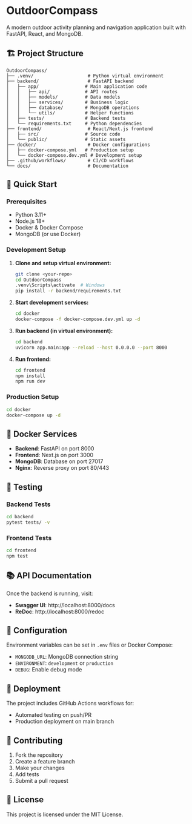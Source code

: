 # OutdoorCompass

A modern outdoor activity planning and navigation application built with FastAPI, React, and MongoDB.

## 🏗️ Project Structure

```
OutdoorCompass/
├── .venv/                    # Python virtual environment
├── backend/                  # FastAPI backend
│   ├── app/                 # Main application code
│   │   ├── api/             # API routes
│   │   ├── models/          # Data models
│   │   ├── services/        # Business logic
│   │   ├── database/        # MongoDB operations
│   │   └── utils/           # Helper functions
│   ├── tests/               # Backend tests
│   └── requirements.txt     # Python dependencies
├── frontend/                 # React/Next.js frontend
│   ├── src/                 # Source code
│   └── public/              # Static assets
├── docker/                   # Docker configurations
│   ├── docker-compose.yml   # Production setup
│   └── docker-compose.dev.yml # Development setup
├── .github/workflows/        # CI/CD workflows
└── docs/                     # Documentation
```

## 🚀 Quick Start

### Prerequisites
- Python 3.11+
- Node.js 18+
- Docker & Docker Compose
- MongoDB (or use Docker)

### Development Setup

1. **Clone and setup virtual environment:**
   ```bash
   git clone <your-repo>
   cd OutdoorCompass
   .venv\Scripts\activate  # Windows
   pip install -r backend/requirements.txt
   ```

2. **Start development services:**
   ```bash
   cd docker
   docker-compose -f docker-compose.dev.yml up -d
   ```

3. **Run backend (in virtual environment):**
   ```bash
   cd backend
   uvicorn app.main:app --reload --host 0.0.0.0 --port 8000
   ```

4. **Run frontend:**
   ```bash
   cd frontend
   npm install
   npm run dev
   ```

### Production Setup

```bash
cd docker
docker-compose up -d
```

## 🐳 Docker Services

- **Backend**: FastAPI on port 8000
- **Frontend**: Next.js on port 3000
- **MongoDB**: Database on port 27017
- **Nginx**: Reverse proxy on port 80/443

## 🧪 Testing

### Backend Tests
```bash
cd backend
pytest tests/ -v
```

### Frontend Tests
```bash
cd frontend
npm test
```

## 📚 API Documentation

Once the backend is running, visit:
- **Swagger UI**: http://localhost:8000/docs
- **ReDoc**: http://localhost:8000/redoc

## 🔧 Configuration

Environment variables can be set in `.env` files or Docker Compose:
- `MONGODB_URL`: MongoDB connection string
- `ENVIRONMENT`: `development` or `production`
- `DEBUG`: Enable debug mode

## 🚀 Deployment

The project includes GitHub Actions workflows for:
- Automated testing on push/PR
- Production deployment on main branch

## 📝 Contributing

1. Fork the repository
2. Create a feature branch
3. Make your changes
4. Add tests
5. Submit a pull request

## 📄 License

This project is licensed under the MIT License.
